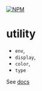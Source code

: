 [![NPM](https://nodei.co/npm/@jlongyam/utility.svg?style=flat-square&data=n&color=orange)](https://www.npmjs.com/package/@jlongyam/utility)

# utility

- `env`,
- `display`,
- `color`,
- `type`

See [docs](https://github.com/jlongyam/utility/) 
